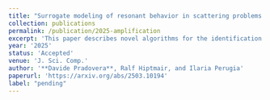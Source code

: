 ```yaml
---
title: "Surrogate modeling of resonant behavior in scattering problems through adaptive rational approximation and sketching"
collection: publications
permalink: /publication/2025-amplification
excerpt: 'This paper describes novel algorithms for the identification of (almost-)resonant behavior in scattering problems. Our methods, relying on rational approximation, aim at building surrogate models of what we call &quot;field amplification&quot;, defined as the norm of the solution operator of the scattering problem, which we express through boundary-integral equations. To provide our techniques with theoretical foundations, we first derive results linking the field amplification to the spectral properties of the operator that defines the scattering problem. Such results are then used to justify the use of rational approximation in the surrogate-modeling task. Some of our proposed methods apply rational approximation in a &quot;standard&quot; way, building a rational approximant for either the solution operator directly or, in the interest of computational efficiency, for a randomly &quot;sketched&quot; version of it. Our other &quot;hybrid&quot; approaches are more innovative, combining rational-approximation-assisted root-finding with approximation using radial basis functions. Three key features of our methods are that (i) they are agnostic of the strategy used to discretize the scattering problem, (ii) they do not require any computations involving non-real wavenumbers, and (iii) they can adjust to different settings through the use of adaptive sampling strategies. We carry out some numerical experiments involving 2D scatterers to compare our approaches. In our tests, two of our approaches (one standard, one hybrid) emerge as the best performers, with one or the other being preferable, depending on whether emphasis is placed on accuracy or efficiency.'
year: '2025'
status: 'Accepted'
venue: 'J. Sci. Comp.'
author: '**Davide Pradovera**, Ralf Hiptmair, and Ilaria Perugia'
paperurl: 'https://arxiv.org/abs/2503.10194'
label: "pending"
---
```


